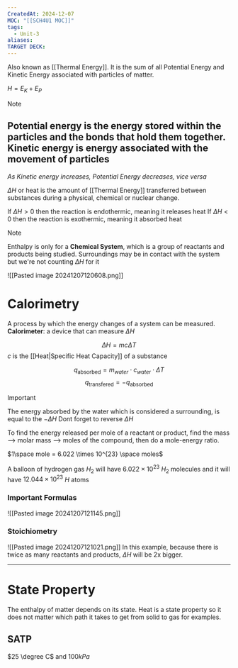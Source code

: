 ```yaml
---
CreatedAt: 2024-12-07
MOC: "[[SCH4U1 MOC]]"
tags:
  - Unit-3
aliases: 
TARGET DECK:
---
```

Also known as [[Thermal Energy]]. It is the sum of all Potential Energy and Kinetic Energy associated with particles of matter.

$H = E_K + E_P$

> [!NOTE]
> Potential energy is the energy stored within the particles and the bonds that hold them together.
> Kinetic energy is energy associated with the movement of particles
> ---
> *As Kinetic energy increases, Potential Energy decreases, vice versa*


$\Delta H$ or heat is the amount of [[Thermal Energy]] transferred between substances during a physical, chemical or nuclear change.

If $\Delta H > 0$ then the reaction is endothermic, meaning it releases heat
If $\Delta H < 0$ then the reaction is exothermic, meaning it absorbed heat


> [!NOTE] 
> Enthalpy is only for a **Chemical System**, which is a group of reactants and products being studied. Surroundings may be in contact with the system but we're not counting $\Delta H$ for it
> 
> ![[Pasted image 20241207120608.png]]

# Calorimetry
A process by which the energy changes of a system can be measured. 
**Calorimeter**: a device that can measure $\Delta H$

$$\Delta H = mc\Delta T$$
$c$ is the [[Heat|Specific Heat Capacity]] of a substance

$$q_{\text{absorbed}} = m_{water}\cdot c_{water}\cdot\Delta T$$
$$q_{\text{transfered}} = -q_{\text{absorbed}}$$

> [!IMPORTANT]
> The energy absorbed by the water which is considered a surrounding, is equal to the $-\Delta H$
> Dont forget to reverse $\Delta H$

To find the energy released per mole of a reactant or product, find the mass --> molar mass --> moles of the compound, then do a mole-energy ratio.

$1\space mole =  6.022 \times 10^{23} \space moles$

A balloon of hydrogen gas $H_2$ will have $6.022 \times 10^{23}$ $H_2$ molecules and it will have  $12.044 \times 10^{23}$ 
$H$ atoms


### Important Formulas
![[Pasted image 20241207121145.png]]

### Stoichiometry
![[Pasted image 20241207121021.png]]
In this example, because there is twice as many reactants and products, $\Delta H$ will be 2x bigger.

---
# State Property
The enthalpy of matter depends on its state. Heat is a state property so it does not matter which path it takes to get from solid to gas for examples.
## SATP
$25 \degree C$ and $100kPa$



